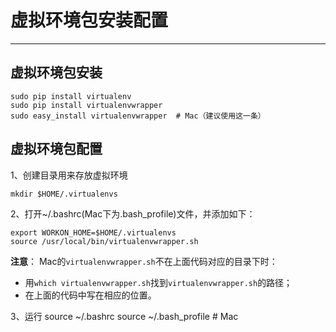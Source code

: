 # 虚拟环境包安装配置

---

## 虚拟环境包安装

```
sudo pip install virtualenv
sudo pip install virtualenvwrapper
sudo easy_install virtualenvwrapper  # Mac（建议使用这一条）
```

## 虚拟环境包配置


1、创建目录用来存放虚拟环境


```
mkdir $HOME/.virtualenvs
```



2、打开~/.bashrc(Mac下为.bash_profile)文件，并添加如下：


```
export WORKON_HOME=$HOME/.virtualenvs
source /usr/local/bin/virtualenvwrapper.sh

```

**注意**：
Mac的`virtualenvwrapper.sh`不在上面代码对应的目录下时：
- 用`which virtualenvwrapper.sh`找到`virtualenvwrapper.sh`的路径；
- 在上面的代码中写在相应的位置。

3、运行
source ~/.bashrc
source ~/.bash_profile  # Mac
```



